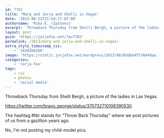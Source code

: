 ```yaml
---
id: 7703
title: 'Marg and Jorja and Shelli in Vegas'
date: '2013-08-22T21:54:17-07:00'
authorname: 'Mika E. (Ipstenu)'
excerpt: 'Throwback Thursday from Shelli Bergh, a picture of the ladies in Las Vegas.'
layout: post
guid: 'https://jorjafox.net/?p=7703'
permalink: /2013/marg-and-jorja-and-shelli-in-vegas/
astra_style_timestamp_css:
    - '1634266260'
image: 'https://static.jorjafox.net/wordpress/2013/08/BSUbb4TCYAA49pa.jpg'
categories:
    - 'Jorja Fox'
tags:
    - csi
    - photos
    - 'social media'
---
```


Throwback Thursday from Shelli Bergh, a picture of the ladies in Las Vegas.

https://twitter.com/bravo_george/status/370732710106390530

The hashtag #tbt stands for "Throw Back Thursday" where we post pictures of us from a gazillion years ago.

No, I'm not posting my child-model pics.
